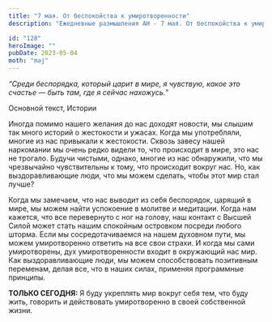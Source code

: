 ```yaml
---
title: "7 мая. От беспокойства к умиротворенности"
description: "Ежедневные размышления АН - 7 мая. От беспокойства к умиротворенности"

id: "128"
heroImage: ""
pubDate: 2023-05-04
moth: "maj"
---
```


_“Среди беспорядка, который царит в мире, я чувствую, какое это счастье — быть
там, где я сейчас нахожусь.”_

Основной текст, Истории

Иногда помимо нашего желания до нас доходят новости, мы слышим так много
историй о жестокости и ужасах. Когда мы употребляли, многие из нас привыкали к
жестокости. Сквозь завесу нашей наркомании мы очень редко видели то, что
происходит в мире, это нас не трогало. Будучи чистыми, однако, многие из нас
обнаружили, что мы чрезвычайно чувствительны к тому, что происходит вокруг
нас. Но, как выздоравливающие люди, что мы можем сделать, чтобы этот мир стал
лучше?

Когда мы замечаем, что нас выводит из себя беспорядок, царящий в мире, мы
можем найти успокоение в молитве и медитации. Когда нам кажется, что все
перевернуто с ног на голову, наш контакт с Высшей Силой может стать нашим
спокойным островком посреди любого шторма. Если мы сосредотачиваемся на нашем
духовном пути, мы можем умиротворенно ответить на все свои страхи. И когда мы
сами умиротворены, дух умиротворенности входит в окружающий нас мир. Как
выздоравливающие люди, мы можем способствовать позитивным переменам, делая
все, что в наших силах, применяя программные принципы.

**ТОЛЬКО СЕГОДНЯ:** Я буду укреплять мир вокруг себя тем, что буду жить,
говорить и действовать умиротворенно в своей собственной жизни.
